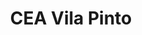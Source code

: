 ---
layout: project
category: project
images: ["vilapinto.jpg"]
images-half: [vilaiphone.png"]
work: "UX & UI design - Visual Identity - Responsive Design - Development"
title: "CEA Vila Pinto"
desc: "Institutional website for Centro de Educação Ambiental. Contains information about the organization, projects, initiatives, testimonials, videos, donations and contacts."
website: "http://ceavilapinto.org.br"
cover: "vilapintologo.png"
class: "first"
link: "vilapinto.html"
name: "vilapinto"
---